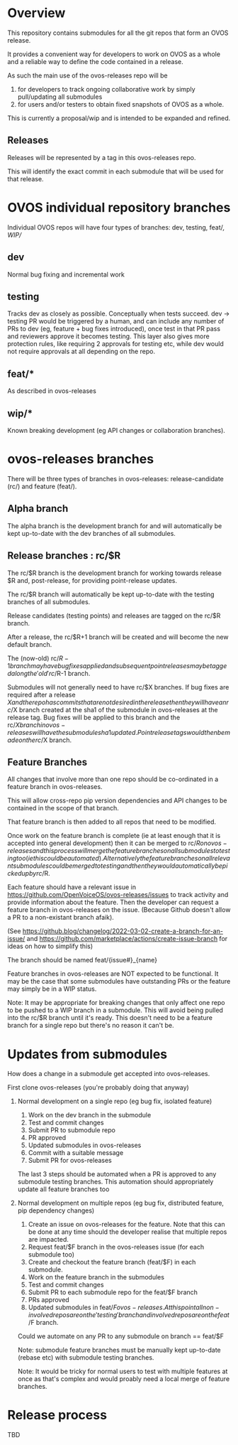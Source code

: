 # Overview

This repository contains submodules for all the git repos that form an OVOS release.

It provides a convenient way for developers to work on OVOS as a whole and a reliable way to define the code contained in a release.

As such the main use of the ovos-releases repo will be
1. for developers to track ongoing collaborative work by simply pull/updating all submodules
2. for users and/or testers to obtain fixed snapshots of OVOS as a whole.

This is currently a proposal/wip and is intended to be expanded and refined.

## Releases
Releases will be represented by a tag in this ovos-releases repo.

This will identify the exact commit in each submodule that will be used for that release.

# OVOS individual repository branches

Individual OVOS repos will have four types of branches: dev, testing, feat/*, WIP/*

## dev
Normal bug fixing and incremental work
## testing
Tracks dev as closely as possible. Conceptually when tests succeed. dev -> testing PR would be triggered by a human, and can include any number of PRs to dev (eg, feature + bug fixes introduced), once test in that PR pass and reviewers approve it becomes testing. This layer also gives more protection rules, like requiring 2 approvals for testing etc, while dev would not require approvals at all depending on the repo.
## feat/*
As described in ovos-releases
## wip/*
Known breaking development (eg API changes or collaboration branches).


# ovos-releases branches


There will be three types of branches in ovos-releases: release-candidate (rc/) and feature (feat/).

## Alpha branch

The alpha branch is the development branch for and will automatically be kept up-to-date with the dev branches of all submodules.

## Release branches : rc/$R

The rc/$R branch is the development branch for working towards release $R and, post-release, for providing point-release updates.

The rc/$R branch will automatically be kept up-to-date with the testing branches of all submodules.

Release candidates (testing points) and releases are tagged on the rc/$R branch.

After a release, the rc/$R+1 branch will be created and will become the new default branch.

The (now-old) rc/$R-1 branch may have bug fixes applied and subsequent point releases may be tagged along the 'old' rc/$R-1 branch.

Submodules will not generally need to have rc/$X branches. If bug fixes are required after a release $X and the repo has commits that are not desired in the release then they will have an rc/$X branch created at the sha1 of the submodule in ovos-releases at the release tag. Bug fixes will be applied to this branch and the rc/$X branch in ovos-releases will have the submodule sha1 updated. Point release tags would then be made on the rc/$X branch.

## Feature Branches

All changes that involve more than one repo should be co-ordinated in a feature branch in ovos-releases.

This will allow cross-repo pip version dependencies and API changes to be contained in the scope of that branch.

That feature branch is then added to all repos that need to be modified.

Once work on the feature branch is complete (ie at least enough that it is accepted into general development) then it can be merged to rc/$R on ovos-releases and this process will merge the feature branches on all submodules to testing too (ie this could be automated). Alternatively the feature branches on all relevant submodules could be merged to testing and then they would automatically be picked up by rc/$R.

Each feature should have a relevant issue in https://github.com/OpenVoiceOS/ovos-releases/issues to track activity and provide information about the feature. Then the developer can request a feature branch in ovos-releases on the issue. (Because Github doesn't allow a PR to a non-existant branch afaik).

(See https://github.blog/changelog/2022-03-02-create-a-branch-for-an-issue/ and https://github.com/marketplace/actions/create-issue-branch for ideas on how to simplify this)

The branch should be named feat/{issue#}_{name}

Feature branches in ovos-releases are NOT expected to be functional. It may be the case that some submodules have outstanding PRs or the feature may simply be in a WIP status.

Note: It may be appropriate for breaking changes that only affect one repo to be pushed to a WIP branch in a submodule. This will avoid being pulled into the rc/$R branch until it's ready. This doesn't need to be a feature branch for a single repo but there's no reason it can't be.

# Updates from submodules

How does a change in a submodule get accepted into ovos-releases.

First clone ovos-releases (you're probably doing that anyway)

1. Normal development on a single repo (eg bug fix, isolated feature)
   1. Work on the dev branch in the submodule
   1. Test and commit changes
   1. Submit PR to submodule repo
   1. PR approved
   1. Updated submodules in ovos-releases
   1. Commit with a suitable message
   1. Submit PR for ovos-releases
   
   The last 3 steps should be automated when a PR is approved to any submodule testing branches. This automation should appropriately update all feature branches too
   
1. Normal development on multiple repos (eg bug fix, distributed feature, pip dependency changes)
   1. Create an issue on ovos-releases for the feature. Note that this can be done at any time should the developer realise that multiple repos are impacted.
   1. Request feat/$F branch in the ovos-releases issue (for each submodule too)
   1. Create and checkout the feature branch (feat/$F) in each submodule.
   1. Work on the feature branch in the submodules
   1. Test and commit changes
   1. Submit PR to each submodule repo for the feat/$F branch
   1. PRs approved
   1. Updated submodules in feat/$F ovos-releases. At this point all non-involved repos are on the 'testing' branch and involved repos are on the feat/$F branch.
   
   Could we automate on any PR to any submodule on branch == feat/$F
   
   Note: submodule feature branches must be manually kept up-to-date (rebase etc) with submodule testing branches.
   
   Note: It would be tricky for normal users to test with multiple features at once as that's complex and would proably need a local merge of feature branches.
   
# Release process

TBD

